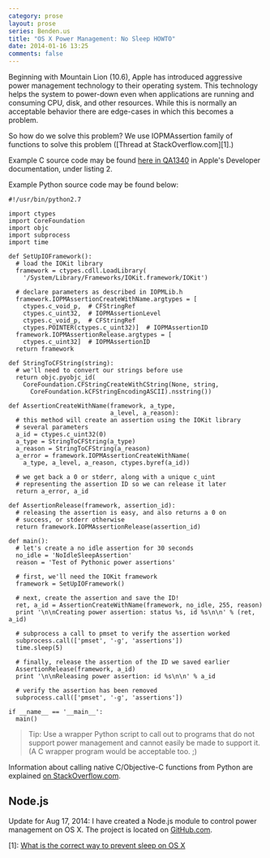 ```yaml
---
category: prose
layout: prose
series: Benden.us
title: "OS X Power Management: No Sleep HOWTO"
date: 2014-01-16 13:25
comments: false
---
```


Beginning with Mountain Lion (10.6), Apple has introduced aggressive
power management technology to their operating system. This technology
helps the system to power-down even when applications are running and
consuming CPU, disk, and other resources. While this is normally an
acceptable behavior there are edge-cases in which this becomes a problem.

So how do we solve this problem? We use IOPMAssertion family of
functions to solve this problem ([Thread at StackOverflow.com][1].)

Example C source code may be found [here in QA1340](http://developer.apple.com/library/mac/#qa/qa1340/_index.html) in Apple's Developer documentation, under listing 2.

Example Python source code may be found below:

    #!/usr/bin/python2.7

    import ctypes
    import CoreFoundation
    import objc
    import subprocess
    import time

    def SetUpIOFramework():
      # load the IOKit library
      framework = ctypes.cdll.LoadLibrary(
        '/System/Library/Frameworks/IOKit.framework/IOKit')

      # declare parameters as described in IOPMLib.h
      framework.IOPMAssertionCreateWithName.argtypes = [
        ctypes.c_void_p,  # CFStringRef
        ctypes.c_uint32,  # IOPMAssertionLevel
        ctypes.c_void_p,  # CFStringRef
        ctypes.POINTER(ctypes.c_uint32)]  # IOPMAssertionID
      framework.IOPMAssertionRelease.argtypes = [
        ctypes.c_uint32]  # IOPMAssertionID
      return framework

    def StringToCFString(string):
      # we'll need to convert our strings before use
      return objc.pyobjc_id(
        CoreFoundation.CFStringCreateWithCString(None, string,
          CoreFoundation.kCFStringEncodingASCII).nsstring())

    def AssertionCreateWithName(framework, a_type,
                                a_level, a_reason):
      # this method will create an assertion using the IOKit library
      # several parameters
      a_id = ctypes.c_uint32(0)
      a_type = StringToCFString(a_type)
      a_reason = StringToCFString(a_reason)
      a_error = framework.IOPMAssertionCreateWithName(
        a_type, a_level, a_reason, ctypes.byref(a_id))

      # we get back a 0 or stderr, along with a unique c_uint
      # representing the assertion ID so we can release it later
      return a_error, a_id

    def AssertionRelease(framework, assertion_id):
      # releasing the assertion is easy, and also returns a 0 on
      # success, or stderr otherwise
      return framework.IOPMAssertionRelease(assertion_id)

    def main():
      # let's create a no idle assertion for 30 seconds
      no_idle = 'NoIdleSleepAssertion'
      reason = 'Test of Pythonic power assertions'

      # first, we'll need the IOKit framework
      framework = SetUpIOFramework()

      # next, create the assertion and save the ID!
      ret, a_id = AssertionCreateWithName(framework, no_idle, 255, reason)
      print '\n\nCreating power assertion: status %s, id %s\n\n' % (ret, a_id)

      # subprocess a call to pmset to verify the assertion worked
      subprocess.call(['pmset', '-g', 'assertions'])
      time.sleep(5)

      # finally, release the assertion of the ID we saved earlier
      AssertionRelease(framework, a_id)
      print '\n\nReleasing power assertion: id %s\n\n' % a_id

      # verify the assertion has been removed
      subprocess.call(['pmset', '-g', 'assertions'])

    if __name__ == '__main__':
      main()

> Tip: Use a wrapper Python script to call out to programs that do not
> support power management and cannot easily be made to support it. (A
> C wrapper program would be acceptable too. ;)

Information about calling native C/Objective-C functions from Python
are explained
[on StackOverflow.com](http://stackoverflow.com/questions/1490039/calling-objective-c-functions-from-python).

Node.js
-------

Update for Aug 17, 2014: I have created a Node.js module to control
power management on OS X. The project is located on [GitHub.com](https://github.com/jbenden/node-pmset).

[1]: [What is the correct way to prevent sleep on OS X](http://stackoverflow.com/questions/8460033/what-is-the-correct-way-to-prevent-sleep-on-os-x)

